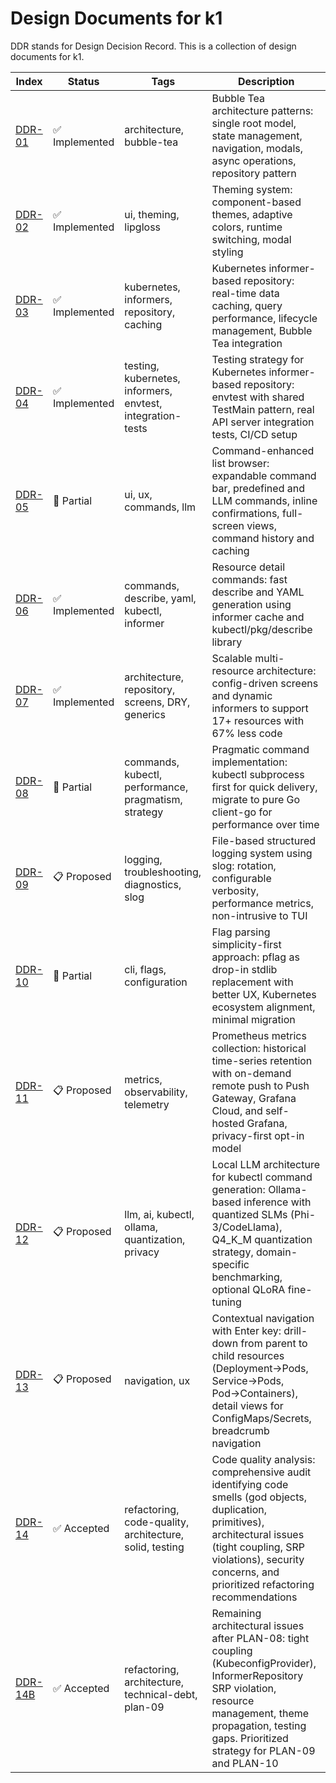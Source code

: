 # Design Documents for k1

DDR stands for Design Decision Record. This is a collection of design documents for k1.

| Index | Status | Tags | Description |
|-------|--------|------|-------------|
| [DDR-01](DDR-01.md) | ✅ Implemented | architecture, bubble-tea | Bubble Tea architecture patterns: single root model, state management, navigation, modals, async operations, repository pattern |
| [DDR-02](DDR-02.md) | ✅ Implemented | ui, theming, lipgloss | Theming system: component-based themes, adaptive colors, runtime switching, modal styling |
| [DDR-03](DDR-03.md) | ✅ Implemented | kubernetes, informers, repository, caching | Kubernetes informer-based repository: real-time data caching, query performance, lifecycle management, Bubble Tea integration |
| [DDR-04](DDR-04.md) | ✅ Implemented | testing, kubernetes, informers, envtest, integration-tests | Testing strategy for Kubernetes informer-based repository: envtest with shared TestMain pattern, real API server integration tests, CI/CD setup |
| [DDR-05](DDR-05.md) | 🚧 Partial | ui, ux, commands, llm | Command-enhanced list browser: expandable command bar, predefined and LLM commands, inline confirmations, full-screen views, command history and caching |
| [DDR-06](DDR-06.md) | ✅ Implemented | commands, describe, yaml, kubectl, informer | Resource detail commands: fast describe and YAML generation using informer cache and kubectl/pkg/describe library |
| [DDR-07](DDR-07.md) | ✅ Implemented | architecture, repository, screens, DRY, generics | Scalable multi-resource architecture: config-driven screens and dynamic informers to support 17+ resources with 67% less code |
| [DDR-08](DDR-08.md) | 🚧 Partial | commands, kubectl, performance, pragmatism, strategy | Pragmatic command implementation: kubectl subprocess first for quick delivery, migrate to pure Go client-go for performance over time |
| [DDR-09](DDR-09.md) | 📋 Proposed | logging, troubleshooting, diagnostics, slog | File-based structured logging system using slog: rotation, configurable verbosity, performance metrics, non-intrusive to TUI |
| [DDR-10](DDR-10.md) | 🚧 Partial | cli, flags, configuration | Flag parsing simplicity-first approach: pflag as drop-in stdlib replacement with better UX, Kubernetes ecosystem alignment, minimal migration |
| [DDR-11](DDR-11.md) | 📋 Proposed | metrics, observability, telemetry | Prometheus metrics collection: historical time-series retention with on-demand remote push to Push Gateway, Grafana Cloud, and self-hosted Grafana, privacy-first opt-in model |
| [DDR-12](DDR-12.md) | 📋 Proposed | llm, ai, kubectl, ollama, quantization, privacy | Local LLM architecture for kubectl command generation: Ollama-based inference with quantized SLMs (Phi-3/CodeLlama), Q4_K_M quantization strategy, domain-specific benchmarking, optional QLoRA fine-tuning |
| [DDR-13](DDR-13.md) | 📋 Proposed | navigation, ux | Contextual navigation with Enter key: drill-down from parent to child resources (Deployment→Pods, Service→Pods, Pod→Containers), detail views for ConfigMaps/Secrets, breadcrumb navigation |
| [DDR-14](DDR-14.md) | ✅ Accepted | refactoring, code-quality, architecture, solid, testing | Code quality analysis: comprehensive audit identifying code smells (god objects, duplication, primitives), architectural issues (tight coupling, SRP violations), security concerns, and prioritized refactoring recommendations |
| [DDR-14B](DDR-14B.md) | ✅ Accepted | refactoring, architecture, technical-debt, plan-09 | Remaining architectural issues after PLAN-08: tight coupling (KubeconfigProvider), InformerRepository SRP violation, resource management, theme propagation, testing gaps. Prioritized strategy for PLAN-09 and PLAN-10 |
